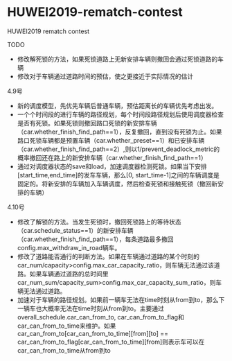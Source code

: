 # HUWEI2019-rematch-contest
HUWEI2019 rematch contest

TODO<br>
* 修改解死锁的方法，如果死锁道路上无新安排车辆则撤回会通过死锁道路的车辆
* 修改对于车辆通过道路时间的预估，使之更接近于实际情况的估计

4.9号<br>
* 新的调度模型，先优先车辆后普通车辆，预估距离长的车辆优先考虑出发。
* 一个个时间段的进行车辆的路径规划，每个时间段路径规划后使用调度器检查是否有死锁。如果死锁则撤回路口死锁的新安排车辆（car.whether_finish_find_path==1），反复撤回，直到没有死锁为止。如果路口死锁车辆都是预置车辆（car.whether_preset==1）和已安排车辆（car.whether_finish_find_path==2）,则以1/prevent_deadlock_metric的概率撤回还在路上的新安排车辆（car.whether_finish_find_path==1）
* 通过对调度器状态的save和load，加速调度器检测死锁。如果当下安排[start_time,end_time]的发车车辆，那么[0, start_time-1]之间的车辆调度是固定的。将新安排的车辆加入车辆调度，然后检查死锁和接触死锁（撤回新安排的车辆）

4.10号<br>
* 修改了解锁的方法。当发生死锁时，撤回死锁路上的等待状态（car.schedule_status==1）的新安排车辆（car.whether_finish_find_path==1），每条道路最多撤回config.max_withdraw_in_road辆车。
* 修改了道路能否通行的判断方法。如果在车辆通过道路的某个时刻的car_num/capacity>config.max_car_capacity_ratio，则车辆无法通过该道路。如果车辆通过道路的总时间里car_num_sum/capacity_sum>config.max_car_capacity_sum_ratio，则车辆无法通过道路。
* 加速对于车辆的路径规划。如果前一辆车无法在time时刻从from到to，那么下一辆车也大概率无法在time时刻从from到to。主要通过overall_schedule.car_can_from_to, car_can_from_to_flag和car_can_from_to_time来维护。如果car_can_from_to[car_can_from_to_time][from][to] == car_can_from_to_flag[car_can_from_to_time][from]则表示车可以在car_can_from_to_time从from到to
